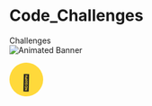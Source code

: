 # Code_Challenges
Challenges
<br>
![Animated Banner](assets/banner.gif) <br>

<svg width="60" height="60" viewBox="0 0 60 60">
  <g>
    <circle cx="30" cy="30" r="30" fill="#FFD93B"/>
    <text x="30" y="38" font-size="28" text-anchor="middle" dominant-baseline="middle" fill="#222">
      👋
    </text>
    <animateTransform attributeName="transform" attributeType="XML"
      type="rotate"
      from="0 30 30"
      to="20 30 30"
      dur="0.5s"
      begin="0s"
      repeatCount="indefinite"/>
  </g>
</svg>

